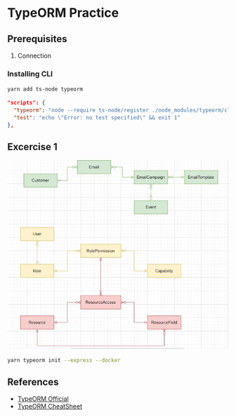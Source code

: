 # TypeORM Practice

## Prerequisites

1. Connection

### Installing CLI

```bash
yarn add ts-node typeorm
```

```json
"scripts": {
  "typeorm": "node --require ts-node/register ./node_modules/typeorm/cli.js",
  "test": "echo \"Error: no test specified\" && exit 1"
},
```

## Excercise 1

![API Email Marketing](./erd/API-Email-Marketing.JPG)

```bash
yarn typeorm init --express --docker
```

## References

- [TypeORM Official](https://typeorm.io/#/using-cli)
- [TypeORM CheatSheet](https://gist.github.com/misostack/cc1cc7a16a607fdcf84b61daf20d38d5)
